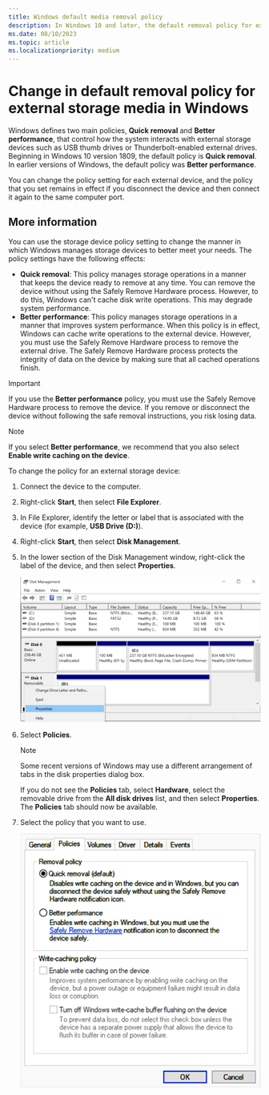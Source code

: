 ```yaml
---
title: Windows default media removal policy
description: In Windows 10 and later, the default removal policy for external storage media changed from Better performance to Quick removal.
ms.date: 08/10/2023
ms.topic: article
ms.localizationpriority: medium
---
```


# Change in default removal policy for external storage media in Windows

Windows defines two main policies, **Quick removal** and **Better performance**, that control how the system interacts with external storage devices such as USB thumb drives or Thunderbolt-enabled external drives. Beginning in Windows 10 version 1809, the default policy is **Quick removal**. In earlier versions of Windows, the default policy was **Better performance**.

You can change the policy setting for each external device, and the policy that you set remains in effect if you disconnect the device and then connect it again to the same computer port.

## More information

You can use the storage device policy setting to change the manner in which Windows manages storage devices to better meet your needs. The policy settings have the following effects:

- **Quick removal**: This policy manages storage operations in a manner that keeps the device ready to remove at any time. You can remove the device without using the Safely Remove Hardware process. However, to do this, Windows can't cache disk write operations. This may degrade system performance.
- **Better performance**: This policy manages storage operations in a manner that improves system performance. When this policy is in effect, Windows can cache write operations to the external device. However, you must use the Safely Remove Hardware process to remove the external drive. The Safely Remove Hardware process protects the integrity of data on the device by making sure that all cached operations finish.

> [!IMPORTANT]
> If you use the **Better performance** policy, you must use the Safely Remove Hardware process to remove the device. If you remove or disconnect the device without following the safe removal instructions, you risk losing data.

> [!NOTE]
> If you select **Better performance**, we recommend that you also select **Enable write caching on the device**.

To change the policy for an external storage device:

1. Connect the device to the computer.
1. Right-click **Start**, then select **File Explorer**.
1. In File Explorer, identify the letter or label that is associated with the device (for example, **USB Drive (D:)**).
1. Right-click **Start**, then select **Disk Management**.
1. In the lower section of the Disk Management window, right-click the label of the device, and then select **Properties**.

   ![In Disk Management, right-click the device and click Properties.](./images/change-def-rem-policy-1.png)

1. Select **Policies**.

   > [!NOTE]
   > Some recent versions of Windows may use a different arrangement of tabs in the disk properties dialog box.
   >
   > If you do not see the **Policies** tab, select **Hardware**, select the removable drive from the **All disk drives** list, and then select **Properties**. The **Policies** tab should now be available.

1. Select the policy that you want to use.

   ![Policy options for disk management.](./images/change-def-rem-policy-2.png)
